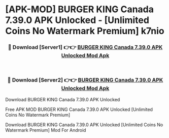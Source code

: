# [APK-MOD] BURGER KING Canada 7.39.0 APK Unlocked - [Unlimited Coins No Watermark Premium] k7nio



<div align="center">
<h3>🔴 Download [Server1] 👉👉 <a href="https://momento.my/?title=BURGER_KING_Canada_7.39.0_APK_Unlocked">BURGER KING Canada 7.39.0 APK Unlocked Mod Apk</a></h3><br>

<h3>🔴 Download [Server2] 👉👉 <a href="https://momento.my/?title=BURGER_KING_Canada_7.39.0_APK_Unlocked">BURGER KING Canada 7.39.0 APK Unlocked Mod Apk</a></h3>
</div>



Download BURGER KING Canada 7.39.0 APK Unlocked 

Free APK MOD BURGER KING Canada 7.39.0 APK Unlocked [Unlimited Coins No Watermark Premium]

Download BURGER KING Canada 7.39.0 APK Unlocked [Unlimited Coins No Watermark Premium] Mod For Android
